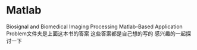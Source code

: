 Matlab
======

Biosignal and Biomedical Imaging Processing Matlab-Based Application
Problem文件夹是上面这本书的答案 
这些答案都是自己想的写的 感兴趣的一起探讨一下